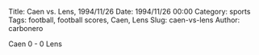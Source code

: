 Title: Caen vs. Lens, 1994/11/26
Date: 1994/11/26 00:00
Category: sports
Tags: football, football scores, Caen, Lens
Slug: caen-vs-lens
Author: carbonero


Caen 0 - 0 Lens
